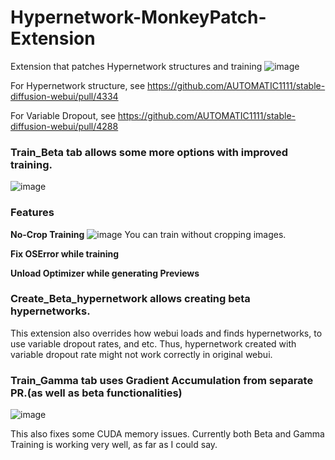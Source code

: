# Hypernetwork-MonkeyPatch-Extension
Extension that patches Hypernetwork structures and training
![image](https://user-images.githubusercontent.com/35677394/203494809-9874c123-fca7-4d14-9995-63dc8772c920.png)

For Hypernetwork structure, see https://github.com/AUTOMATIC1111/stable-diffusion-webui/pull/4334

For Variable Dropout, see https://github.com/AUTOMATIC1111/stable-diffusion-webui/pull/4288


### Train_Beta tab allows some more options with improved training.
![image](https://user-images.githubusercontent.com/35677394/203494907-68e0ef39-4d8c-42de-ba2e-65590375c435.png)

### Features

**No-Crop Training**
![image](https://user-images.githubusercontent.com/35677394/203495373-cef04677-cdd6-43b0-ba42-d7c0f3d5a78f.png)
You can train without cropping images. 

**Fix OSError while training**

**Unload Optimizer while generating Previews**




### Create_Beta_hypernetwork allows creating beta hypernetworks.


This extension also overrides how webui loads and finds hypernetworks, to use variable dropout rates, and etc.
Thus, hypernetwork created with variable dropout rate might not work correctly in original webui.

### Train_Gamma tab uses Gradient Accumulation from separate PR.(as well as beta functionalities)
![image](https://user-images.githubusercontent.com/35677394/203696916-fedfd4b0-7621-47a3-a2e1-33662a42305d.png)

This also fixes some CUDA memory issues. Currently both Beta and Gamma Training is working very well, as far as I could say.
